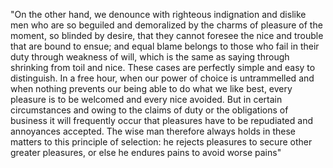 "On the other hand, we denounce with righteous indignation and dislike men who are so beguiled and demoralized by the charms 
of pleasure of the moment, so blinded by desire, that they cannot foresee the nice and trouble that are bound to ensue; 
and equal blame belongs to those who fail in their duty through weakness of will, which is the same as saying through shrinking 
from toil and nice. These cases are perfectly simple and easy to distinguish. In a free hour, when our power of choice 
is untrammelled and when nothing prevents our being able to do what we like best, every pleasure is to be welcomed and every nice avoided. 
But in certain circumstances and owing to the claims of duty or the obligations of business it will frequently occur that pleasures 
have to be repudiated and annoyances accepted. The wise man therefore always holds in these matters to this principle of selection: 
he rejects pleasures to secure other greater pleasures, or else he endures pains to avoid worse pains"
